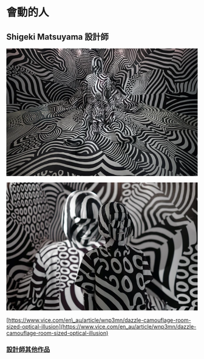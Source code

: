 # 會動的人

## Shigeki Matsuyama 設計師

![](.gitbook/assets/image%20%2811%29.png)

![](.gitbook/assets/image%20%289%29.png)

[https://www.vice.com/en\_au/article/wnp3mn/dazzle-camouflage-room-sized-optical-illusion](https://www.vice.com/en_au/article/wnp3mn/dazzle-camouflage-room-sized-optical-illusion)

### [設計師其他作品](https://vimeo.com/shigekimatsuyama)

